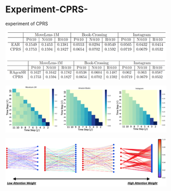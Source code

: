# Experiment-CPRS-
experiment of CPRS


![image](https://github.com/hsuchengmath/Experiment-CPRS-/blob/master/T1.png)


![image](https://github.com/hsuchengmath/Experiment-CPRS-/blob/master/V1.png)


![image](https://github.com/hsuchengmath/Experiment-CPRS-/blob/master/V2.png)
